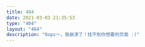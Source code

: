 ```yaml
---
title: 404
date: 2021-03-03 21:35:53
type: "404"
layout: "404"
description: "Oops～，我崩溃了！找不到你想要的页面 :("
---
```

